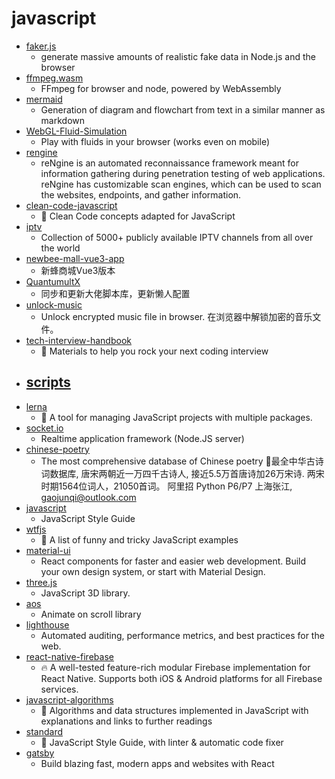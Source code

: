 # javascript
- [faker.js](https://github.com/Marak/faker.js)
  - generate massive amounts of realistic fake data in Node.js and the browser
- [ffmpeg.wasm](https://github.com/ffmpegwasm/ffmpeg.wasm)
  - FFmpeg for browser and node, powered by WebAssembly
- [mermaid](https://github.com/mermaid-js/mermaid)
  - Generation of diagram and flowchart from text in a similar manner as markdown
- [WebGL-Fluid-Simulation](https://github.com/PavelDoGreat/WebGL-Fluid-Simulation)
  - Play with fluids in your browser (works even on mobile)
- [rengine](https://github.com/yogeshojha/rengine)
  - reNgine is an automated reconnaissance framework meant for information gathering during penetration testing of web applications. reNgine has customizable scan engines, which can be used to scan the websites, endpoints, and gather information.
- [clean-code-javascript](https://github.com/ryanmcdermott/clean-code-javascript)
  - 🛁 Clean Code concepts adapted for JavaScript
- [iptv](https://github.com/iptv-org/iptv)
  - Collection of 5000+ publicly available IPTV channels from all over the world
- [newbee-mall-vue3-app](https://github.com/newbee-ltd/newbee-mall-vue3-app)
  - 新蜂商城Vue3版本
- [QuantumultX](https://github.com/w37fhy/QuantumultX)
  - 同步和更新大佬脚本库，更新懒人配置
- [unlock-music](https://github.com/ix64/unlock-music)
  - Unlock encrypted music file in browser. 在浏览器中解锁加密的音乐文件。
- [tech-interview-handbook](https://github.com/yangshun/tech-interview-handbook)
  - 💯 Materials to help you rock your next coding interview
- [scripts](https://github.com/chavyleung/scripts)
  - 
- [lerna](https://github.com/lerna/lerna)
  - 🐉 A tool for managing JavaScript projects with multiple packages.
- [socket.io](https://github.com/socketio/socket.io)
  - Realtime application framework (Node.JS server)
- [chinese-poetry](https://github.com/chinese-poetry/chinese-poetry)
  - The most comprehensive database of Chinese poetry 🧶最全中华古诗词数据库, 唐宋两朝近一万四千古诗人, 接近5.5万首唐诗加26万宋诗. 两宋时期1564位词人，21050首词。 阿里招 Python P6/P7 上海张江, gaojunqi@outlook.com
- [javascript](https://github.com/airbnb/javascript)
  - JavaScript Style Guide
- [wtfjs](https://github.com/denysdovhan/wtfjs)
  - 🤪 A list of funny and tricky JavaScript examples
- [material-ui](https://github.com/mui-org/material-ui)
  - React components for faster and easier web development. Build your own design system, or start with Material Design.
- [three.js](https://github.com/mrdoob/three.js)
  - JavaScript 3D library.
- [aos](https://github.com/michalsnik/aos)
  - Animate on scroll library
- [lighthouse](https://github.com/GoogleChrome/lighthouse)
  - Automated auditing, performance metrics, and best practices for the web.
- [react-native-firebase](https://github.com/invertase/react-native-firebase)
  - 🔥 A well-tested feature-rich modular Firebase implementation for React Native. Supports both iOS & Android platforms for all Firebase services.
- [javascript-algorithms](https://github.com/trekhleb/javascript-algorithms)
  - 📝 Algorithms and data structures implemented in JavaScript with explanations and links to further readings
- [standard](https://github.com/standard/standard)
  - 🌟 JavaScript Style Guide, with linter & automatic code fixer
- [gatsby](https://github.com/gatsbyjs/gatsby)
  - Build blazing fast, modern apps and websites with React
